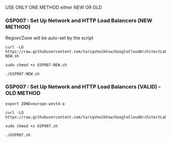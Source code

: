 USE ONLY ONE METHOD either NEW OR OLD 

### GSP007 : Set Up Network and HTTP Load Balancers (NEW METHOD)

Region/Zone will be auto-set by the script

```
curl -LO https://raw.githubusercontent.com/tariqsheikhsw/GoogleCloudArchitectLabs/main/Solutions/GSP007-NEW.sh

sudo chmod +x GSP007-NEW.sh

./GSP007-NEW.sh
```



### GSP007 : Set Up Network and HTTP Load Balancers (VALID) - OLD METHOD

```
export ZONE=europe-west4-a
```

```
curl -LO https://raw.githubusercontent.com/tariqsheikhsw/GoogleCloudArchitectLabs/main/Solutions/GSP007.sh

sudo chmod +x GSP007.sh

./GSP007.sh
```


